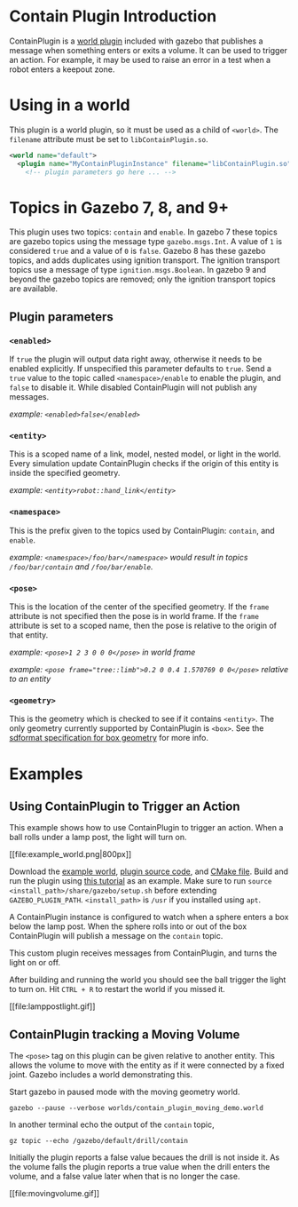 # Contain Plugin Introduction

ContainPlugin is a [world plugin](/tutorials?tut=plugins_world&cat=write_plugin) included with gazebo that publishes a message when something enters or exits a volume.
It can be used to trigger an action.
For example, it may be used to raise an error in a test when a robot enters a keepout zone.

# Using in a world
This plugin is a world plugin, so it must be used as a child of `<world>`.
The `filename` attribute must be set to `libContainPlugin.so`.

```XML
<world name="default">
  <plugin name="MyContainPluginInstance" filename="libContainPlugin.so">
    <!-- plugin parameters go here ... -->
```

# Topics in Gazebo 7, 8, and 9+
This plugin uses two topics: `contain` and `enable`.
In gazebo 7 these topics are gazebo topics using the message type `gazebo.msgs.Int`.
A value of `1` is considered `true` and a value of `0` is `false`.
Gazebo 8 has these gazebo topics, and adds duplicates using ignition transport.
The ignition transport topics use a message of type `ignition.msgs.Boolean`.
In gazebo 9 and beyond the gazebo topics are removed; only the ignition transport topics are available.

## Plugin parameters

### `<enabled>`
  If `true` the plugin will output data right away, otherwise it needs to be enabled explicitly.
  If unspecified this parameter defaults to `true`.
  Send a `true` value to the topic called `<namespace>/enable` to enable the plugin, and `false` to disable it.
  While disabled ContainPlugin will not publish any messages.

  *example: `<enabled>false</enabled>`*

### `<entity>`
  This is a scoped name of a link, model, nested model, or light in the world.
  Every simulation update ContainPlugin checks if the origin of this entity is inside the specified geometry.

  *example: `<entity>robot::hand_link</entity>`*

### `<namespace>`
  This is the prefix given to the topics used by ContainPlugin: `contain`, and `enable`.

  *example: `<namespace>/foo/bar</namespace>` would result in topics `/foo/bar/contain` and `/foo/bar/enable`.*

### `<pose>`
  This is the location of the center of the specified geometry.
  If the `frame` attribute is not specified then the pose is in world frame.
  If the `frame` attribute is set to a scoped name, then the pose is relative to the origin of that entity.

  *example: `<pose>1 2 3 0 0 0</pose>` in world frame*

  *example: `<pose frame="tree::limb">0.2 0 0.4 1.570769 0 0</pose>` relative to an entity*

### `<geometry>`
  This is the geometry which is checked to see if it contains `<entity>`.
  The only geometry currently supported by ContainPlugin is `<box>`.
  See the [sdformat specification for box geometry](http://sdformat.org/spec?ver=1.6&elem=geometry#geometry_box) for more info.


# Examples

## Using ContainPlugin to Trigger an Action
This example shows how to use ContainPlugin to trigger an action.
When a ball rolls under a lamp post, the light will turn on.

[[file:example_world.png|800px]]

Download the [example world](https://github.com/osrf/gazebo/raw/gazebo7/examples/plugins/trigger_light/contain_example.world), [plugin source code](https://github.com/osrf/gazebo/raw/gazebo7/examples/plugins/trigger_light/TurnOnLightPlugin.cpp), and [CMake file](https://github.com/osrf/gazebo/raw/gazebo7/examples/plugins/trigger_light/CMakeLists.txt).
Build and run the plugin using [this tutorial](/tutorials?tut=plugins_hello_world&cat=write_plugin) as an example.
Make sure to run `source <install_path>/share/gazebo/setup.sh` before extending `GAZEBO_PLUGIN_PATH`.
`<install_path>` is `/usr` if you installed using `apt`.

A ContainPlugin instance is configured to watch when a sphere enters a box below the lamp post.
When the sphere rolls into or out of the box ContainPlugin will publish a message on the `contain` topic.
<include lang='xml' from="/<plugin name='ContainPlugin'/" to="/    <\/pluign>/" src='https://github.com/osrf/gazebo/raw/gazebo7/examples/plugins/trigger_light/contain_example.world'/>

This custom plugin receives messages from ContainPlugin, and turns the light on or off.
<include lang='c++' from="/#include/" to="/}  // namespace gazebo/" src='https://github.com/osrf/gazebo/raw/gazebo7/examples/plugins/trigger_light/TurnOnLightPlugin.cpp'/>

After building and running the world you should see the ball trigger the light to turn on.
Hit `CTRL + R` to restart the world if you missed it.

[[file:lamppostlight.gif]]

## ContainPlugin tracking a Moving Volume
The `<pose>` tag on this plugin can be given relative to another entity.
This allows the volume to move with the entity as if it were connected by a fixed joint.
Gazebo includes a world demonstrating this.

Start gazebo in paused mode with the moving geometry world.

```
gazebo --pause --verbose worlds/contain_plugin_moving_demo.world
```

In another terminal echo the output of the `contain` topic,

```
gz topic --echo /gazebo/default/drill/contain
```

Initially the plugin reports a false value becaues the drill is not inside it.
As the volume falls the plugin reports a true value when the drill enters the volume, and a false value later when that is no longer the case.

[[file:movingvolume.gif]]
